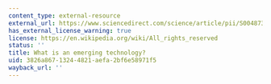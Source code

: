 ```yaml
---
content_type: external-resource
external_url: https://www.sciencedirect.com/science/article/pii/S0048733315001031
has_external_license_warning: true
license: https://en.wikipedia.org/wiki/All_rights_reserved
status: ''
title: What is an emerging technology?
uid: 3826a867-1324-4821-aefa-2bf6e58971f5
wayback_url: ''
---
```

